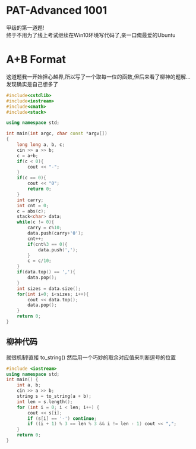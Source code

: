 # PAT-Advanced 1001



甲级的第一道题!<br>
终于不用为了线上考试继续在Win10环境写代码了,亲一口俺最爱的Ubuntu
<!--more-->

# A+B Format
这道题我一开始担心越界,所以写了一个取每一位的函数,但后来看了柳神的题解...发现确实是自己想多了
```c++
#include<cstdlib>
#include<iostream>
#include<cmath>
#include<stack>

using namespace std;

int main(int argc, char const *argv[])
{
    long long a, b, c;
    cin >> a >> b;
    c = a+b;
    if(c < 0){
        cout << "-";
    }
    if(c == 0){
        cout << "0";
        return 0;
    }
    int carry;
    int cnt = 0;
    c = abs(c);
    stack<char> data;
    while(c != 0){
        carry = c%10;
        data.push(carry+'0');
        cnt++;
        if(cnt%3 == 0){
            data.push(',');
        }
        c = c/10;
    }
    if(data.top() == ','){
        data.pop();
    }
    int sizes = data.size();
    for(int i=0; i<sizes; i++){
        cout << data.top();
        data.pop();
    }
    return 0;
}
```

## 柳神代码
就很机制!直接 to_string() 然后用一个巧妙的取余对应值来判断逗号的位置
```c++
#include <iostream>
using namespace std;
int main() {
    int a, b;
    cin >> a >> b;
    string s = to_string(a + b);
    int len = s.length();
    for (int i = 0; i < len; i++) {
        cout << s[i];
        if (s[i] == '-') continue;
        if ((i + 1) % 3 == len % 3 && i != len - 1) cout << ",";
    }
    return 0;
}
```
